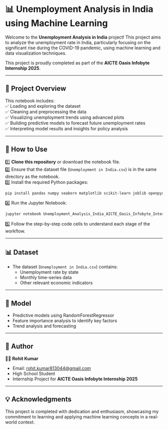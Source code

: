 # 📊 Unemployment Analysis in India using Machine Learning

Welcome to the **Unemployment Analysis in India** project! This project aims to analyze the unemployment rate in India, particularly focusing on the significant rise during the COVID-19 pandemic, using machine learning and data visualization techniques.

This project is proudly completed as part of the **AICTE Oasis Infobyte Internship 2025**.

---

## 📂 Project Overview

This notebook includes:  
✅ Loading and exploring the dataset  
✅ Cleaning and preprocessing the data  
✅ Visualizing unemployment trends using advanced plots  
✅ Building predictive models to forecast future unemployment rates  
✅ Interpreting model results and insights for policy analysis

---

## 🔧 How to Use

1️⃣ **Clone this repository** or download the notebook file.  
2️⃣ Ensure that the dataset file (`Unemployment in India.csv`) is in the same directory as the notebook.  
3️⃣ Install the required Python packages:  
```bash
pip install pandas numpy seaborn matplotlib scikit-learn joblib openpyxl
```  
4️⃣ Run the Jupyter Notebook:  
```bash
jupyter notebook Unemployment_Analysis_India_AICTE_Oasis_Infobyte_Internship_2025.ipynb
```  
5️⃣ Follow the step-by-step code cells to understand each stage of the workflow.

---

## 📊 Dataset

- The dataset (`Unemployment in India.csv`) contains:  
  - Unemployment rate by state  
  - Monthly time-series data  
  - Other relevant economic indicators

---

## 🤖 Model

- Predictive models using RandomForestRegressor  
- Feature importance analysis to identify key factors  
- Trend analysis and forecasting

---

## 📌 Author

👨‍🎓 **Rohit Kumar**  
- Email: [rohit.kumar813044@gmail.com](mailto:rohit.kumar813044@gmail.com)  
- High School Student  
- Internship Project for **AICTE Oasis Infobyte Internship 2025**

---

## 💡 Acknowledgments

This project is completed with dedication and enthusiasm, showcasing my commitment to learning and applying machine learning concepts in a real-world context.

